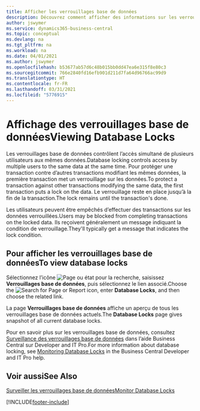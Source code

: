 ```yaml
---
title: Afficher les verrouillages base de données
description: Découvrez comment afficher des informations sur les verrouillages de base de données directement depuis l’interface client de Business Central.
author: jswymer
ms.service: dynamics365-business-central
ms.topic: conceptual
ms.devlang: na
ms.tgt_pltfrm: na
ms.workload: na
ms.date: 04/01/2021
ms.author: jswymer
ms.openlocfilehash: b53677ab57d6c48b015bb0dd47ea6e315f8e80c3
ms.sourcegitcommit: 766e2840fd16efb901d211d7fa64d96766ac99d9
ms.translationtype: HT
ms.contentlocale: fr-FR
ms.lasthandoff: 03/31/2021
ms.locfileid: "5776915"
---
```

# <a name="viewing-database-locks"></a><span data-ttu-id="80ea1-103">Affichage des verrouillages base de données</span><span class="sxs-lookup"><span data-stu-id="80ea1-103">Viewing Database Locks</span></span>

<span data-ttu-id="80ea1-104">Les verrouillages base de données contrôlent l’accès simultané de plusieurs utilisateurs aux mêmes données.</span><span class="sxs-lookup"><span data-stu-id="80ea1-104">Database locking controls access by multiple users to the same data at the same time.</span></span> <span data-ttu-id="80ea1-105">Pour protéger une transaction contre d’autres transactions modifiant les mêmes données, la première transaction met un verrouillage sur les données.</span><span class="sxs-lookup"><span data-stu-id="80ea1-105">To protect a transaction against other transactions modifying the same data, the first transaction puts a lock on the data.</span></span> <span data-ttu-id="80ea1-106">Le verrouillage reste en place jusqu’à la fin de la transaction.</span><span class="sxs-lookup"><span data-stu-id="80ea1-106">The lock remains until the transaction's done.</span></span>

<span data-ttu-id="80ea1-107">Les utilisateurs peuvent être empêchés d’effectuer des transactions sur les données verrouillées.</span><span class="sxs-lookup"><span data-stu-id="80ea1-107">Users may be blocked from completing transactions on the locked data.</span></span> <span data-ttu-id="80ea1-108">Ils reçoivent généralement un message indiquant la condition de verrouillage.</span><span class="sxs-lookup"><span data-stu-id="80ea1-108">They'll typically get a message that indicates the lock condition.</span></span>

## <a name="to-view-database-locks"></a><span data-ttu-id="80ea1-109">Pour afficher les verrouillages base de données</span><span class="sxs-lookup"><span data-stu-id="80ea1-109">To view database locks</span></span>

<span data-ttu-id="80ea1-110">Sélectionnez l’icône ![Page ou état pour la recherche](media/ui-search/search_small.png "Icône Page ou état pour la recherche"), saisissez **Verrouillages base de données**, puis sélectionnez le lien associé.</span><span class="sxs-lookup"><span data-stu-id="80ea1-110">Choose the ![Search for Page or Report](media/ui-search/search_small.png "Search for Page or Report icon") icon, enter **Database Locks**, and then choose the related link.</span></span>

<span data-ttu-id="80ea1-111">La page **Verrouillages base de données** affiche un aperçu de tous les verrouillages base de données actuels.</span><span class="sxs-lookup"><span data-stu-id="80ea1-111">The **Database Locks** page gives snapshot of all current database locks.</span></span>

<span data-ttu-id="80ea1-112">Pour en savoir plus sur les verrouillages base de données, consultez [Surveillance des verrouillages base de données](/dynamics365/business-central/dev-itpro/administration/monitor-database-locks) dans l’aide Business Central sur Developer and IT Pro.</span><span class="sxs-lookup"><span data-stu-id="80ea1-112">For more information about database locking, see [Monitoring Database Locks](/dynamics365/business-central/dev-itpro/administration/monitor-database-locks) in the Business Central Developer and IT Pro help.</span></span>

## <a name="see-also"></a><span data-ttu-id="80ea1-113">Voir aussi</span><span class="sxs-lookup"><span data-stu-id="80ea1-113">See Also</span></span>

[<span data-ttu-id="80ea1-114">Surveiller les verrouillages base de données</span><span class="sxs-lookup"><span data-stu-id="80ea1-114">Monitor Database Locks</span></span>](/dynamics365/business-central/dev-itpro/administration/monitor-database-locks) 


[!INCLUDE[footer-include](includes/footer-banner.md)]